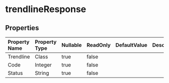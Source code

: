# **trendlineResponse**

 

## **Properties**

| Property Name | Property Type | Nullable |  ReadOnly | DefaultValue | Description | 
| :- | :- | :- |:- |  :- | :- |
|Trendline|Class|true|false |  ||
|Code|Integer|true|false |  ||
|Status|String|true|false |  ||

